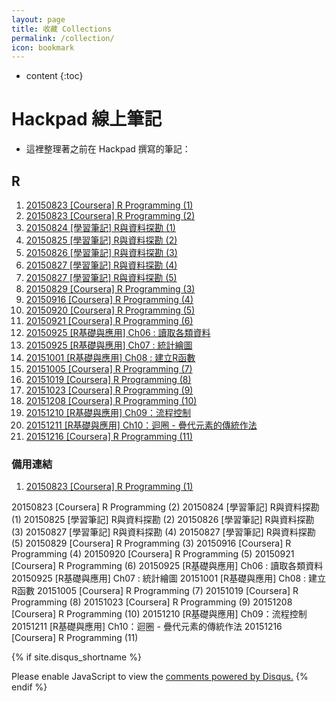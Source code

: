 ```yaml
---
layout: page
title: 收藏 Collections
permalink: /collection/
icon: bookmark
---
```


* content
{:toc}


# Hackpad 線上筆記
* 這裡整理著之前在 Hackpad 撰寫的筆記：

## R
1. [20150823 [Coursera] R Programming (1)](https://hackpad.com/20150823-Coursera-R-Programming-1-NM7k7ShG8ff)
2. [20150823 [Coursera] R Programming (2)](https://hackpad.com/20150823-Coursera-R-Programming-2-aGnnTv7LL7g)
3. [20150824 [學習筆記] R與資料探勘 (1)](https://hackpad.com/20150824-R-1-x2J0pTujKM2)
4. [20150825 [學習筆記] R與資料探勘 (2)](https://hackpad.com/20150825-R-2-FmoBkmodtiu)
5. [20150826 [學習筆記] R與資料探勘 (3)](https://hackpad.com/20150826-R-3-mLcnEtiDWQj)
6. [20150827 [學習筆記] R與資料探勘 (4)](https://hackpad.com/20150827-R-4-a561WgThBEE)
7. [20150827 [學習筆記] R與資料探勘 (5)](https://hackpad.com/20150827-R-5-GP2ogKXu39D)
8. [20150829 [Coursera] R Programming (3)](https://hackpad.com/20150829-Coursera-R-Programming-3-ETuVpfuklrK)
9. [20150916 [Coursera] R Programming (4)](https://hackpad.com/YJ04KRQOtbW)
10. [20150920 [Coursera] R Programming (5)](https://hackpad.com/pcGvoTedUP8)
11. [20150921 [Coursera] R Programming (6)](https://hackpad.com/20150921-Coursera-R-Programming-6-16zBLgpeSkC)
12. [20150925 [R基礎與應用] Ch06 : 讀取各類資料](https://hackpad.com/20150925-R-Ch06--S1UYpbfxL1W)
13. [20150925 [R基礎與應用] Ch07 : 統計繪圖](https://hackpad.com/20150925-R-Ch07--TRG6a7SzJ7a)
14. [20151001 [R基礎與應用] Ch08 : 建立R函數](https://hackpad.com/20151001-R-Ch08-R-wUqI6pGxCe3)
15. [20151005 [Coursera] R Programming (7)](https://hackpad.com/20151005-Coursera-R-Programming-7-xA1Y7MVDo4T)
16. [20151019 [Coursera] R Programming (8)](https://hackpad.com/20151019-Coursera-R-Programming-8-TAIfvcz3k58)
17. [20151023 [Coursera] R Programming (9)](https://hackpad.com/20151023-Coursera-R-Programming-9-OiHnphYXDT1)
18. [20151208 [Coursera] R Programming (10)](https://hackpad.com/20151208-Coursera-R-Programming-10-WgkpdGNoAYW)
19. [20151210 [R基礎與應用] Ch09：流程控制](https://hackpad.com/20151210-R-Ch09-Wh4u7xc2BJt#:h=%EF%BC%88%E4%B8%80%EF%BC%89if-%E5%92%8C-else)
20. [20151211 [R基礎與應用] Ch10：迴圈 - 疊代元素的傳統作法](https://hackpad.com/20151211-R-Ch10--mY7cl7qgymF)
21. [20151216 [Coursera] R Programming (11)](https://hackpad.com/20151216-Coursera-R-Programming-11-1yj3UwzvDtu)

### 備用連結
1. [20150823 [Coursera] R Programming (1)](/hackpad/R/20150823-[Coursera]-R-Programming-(1).html)

20150823 [Coursera] R Programming (2)
20150824 [學習筆記] R與資料探勘 (1)
20150825 [學習筆記] R與資料探勘 (2)
20150826 [學習筆記] R與資料探勘 (3)
20150827 [學習筆記] R與資料探勘 (4)
20150827 [學習筆記] R與資料探勘 (5)
20150829 [Coursera] R Programming (3)
20150916 [Coursera] R Programming (4)
20150920 [Coursera] R Programming (5)
20150921 [Coursera] R Programming (6)
20150925 [R基礎與應用] Ch06 : 讀取各類資料
20150925 [R基礎與應用] Ch07 : 統計繪圖
20151001 [R基礎與應用] Ch08 : 建立R函數
20151005 [Coursera] R Programming (7)
20151019 [Coursera] R Programming (8)
20151023 [Coursera] R Programming (9)
20151208 [Coursera] R Programming (10)
20151210 [R基礎與應用] Ch09：流程控制
20151211 [R基礎與應用] Ch10：迴圈 - 疊代元素的傳統作法
20151216 [Coursera] R Programming (11)




<!-- Comments -->

{% if site.disqus_shortname %}
<div id="disqus_thread"></div>
<script>
/**
* RECOMMENDED CONFIGURATION VARIABLES: EDIT AND UNCOMMENT THE SECTION BELOW TO INSERT DYNAMIC VALUES FROM YOUR PLATFORM OR CMS.
* LEARN WHY DEFINING THESE VARIABLES IS IMPORTANT: https://disqus.com/admin/universalcode/#configuration-variables
*/

var disqus_config = function () {
this.page.url = '{{ site.url }}{{ page.url }}'; // Replace PAGE_URL with your page's canonical URL variable
this.page.identifier = '{{ site.url }}{{ page.url }}'; // Replace PAGE_IDENTIFIER with your page's unique identifier variable
};

(function() { // DON'T EDIT BELOW THIS LINE
var d = document, s = d.createElement('script');

s.src = '//{{site.disqus_shortname}}.disqus.com/embed.js';

s.setAttribute('data-timestamp', +new Date());
(d.head || d.body).appendChild(s);
})();
</script>
<noscript>Please enable JavaScript to view the <a href="https://disqus.com/?ref_noscript" rel="nofollow">comments powered by Disqus.</a></noscript>
{% endif %}


<script>
/**
 * target _blank
 */
(function() {
    var aTags = document.querySelectorAll('.left a')
    for (var i = 0; i < aTags.length; i++) {
        aTags[i].setAttribute('target', '_blank')
    }
}());
</script>
